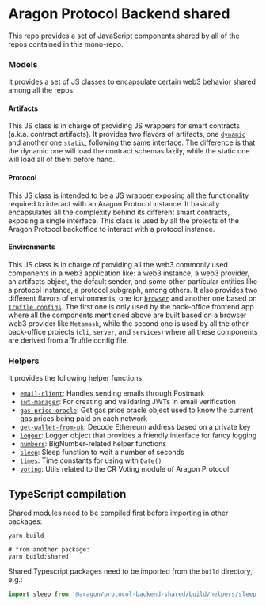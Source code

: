 # Aragon Protocol Backend shared

This repo provides a set of JavaScript components shared by all of the repos contained in this mono-repo.

### Models

It provides a set of JS classes to encapsulate certain web3 behavior shared among all the repos:

#### Artifacts

This JS class is in charge of providing JS wrappers for smart contracts (a.k.a. contract artifacts). 
It provides two flavors of artifacts, one [`dynamic`](./src/models/artifacts/DynamicArtifacts.ts) and another one [`static`](./models/artifacts/StaticArtifacts.ts), following the same interface. 
The difference is that the dynamic one will load the contract schemas lazily, while the static one will load all of them before hand.     

#### Protocol

This JS class is intended to be a JS wrapper exposing all the functionality required to interact with an Aragon Protocol instance. It basically encapsulates all the complexity behind its different smart contracts, exposing a single interface.
This class is used by all the projects of the Aragon Protocol backoffice to interact with a protocol instance.  

#### Environments

This JS class is in charge of providing all the web3 commonly used components in a web3 application like: a web3 instance, a web3 provider, an artifacts object, the default sender, and some other particular entities like a protocol instance, a protocol subgraph, among others.
It also provides two different flavors of environments, one for [`browser`](./src/models/environments/BrowserEnvironment.ts) and another one based on [`Truffle configs`](./src/models/environments/TruffleEnvironment.ts). 
The first one is only used by the back-office frontend app where all the components mentioned above are built based on a browser web3 provider like `Metamask`, while the second one is used by all the other back-office projects (`cli`, `server`, and `services`) where all these components are derived from a Truffle config file. 

### Helpers

It provides the following helper functions:
- [`email-client`](./src/helpers/email-client.ts): Handles sending emails through Postmark
- [`jwt-manager`](./src/helpers/jwt-manager.ts): For creating and validating JWTs in email verification
- [`gas-price-oracle`](./src/helpers/gas-price-oracle.ts): Get gas price oracle object used to know the current gas prices being paid on each network
- [`get-wallet-from-pk`](./src/helpers/get-wallet-from-pk.ts): Decode Ethereum address based on a private key
- [`logger`](./src/helpers/logger.ts): Logger object that provides a friendly interface for fancy logging 
- [`numbers`](./src/helpers/numbers.ts): BigNumber-related helper functions
- [`sleep`](./src/helpers/sleep.ts): Sleep function to wait a number of seconds 
- [`times`](./src/helpers/times.ts): Time constants for using with `Date()`
- [`voting`](./src/helpers/voting.ts): Utils related to the CR Voting module of Aragon Protocol


## TypeScript compilation

Shared modules need to be compiled first before importing in other packages:
```
yarn build

# from another package:
yarn build:shared
```

Shared Typescript packages need to be imported from the `build` directory, e.g.:
```js
import sleep from '@aragon/protocol-backend-shared/build/helpers/sleep'
```
